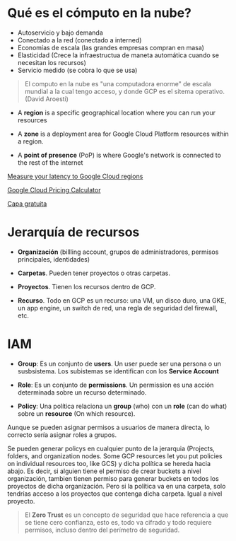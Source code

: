# Qué es el cómputo en la nube?

- Autoservicio y bajo demanda
- Conectado a la red (conectado a interned)
- Economías de escala (las grandes empresas compran en masa)
- Elasticidad (Crece la infraestructua de maneta automática cuando se necesitan los recursos)
- Servicio medido (se cobra lo que se usa)

> El computo en la nube es "una computadora enorme" de escala mundial a la cual tengo acceso, y donde GCP es el sitema operativo. (David Aroesti)

- A **region** is a specific geographical location where you can run your resources

- A **zone** is a deployment area for Google Cloud Platform resources within a region.

- A **point of presence** (PoP) is where Google's network is connected to the rest of the internet

[Measure your latency to Google Cloud regions](https://gcping.com/)

[Google Cloud Pricing Calculator](https://cloud.google.com/products/calculator)

[Capa gratuita](https://cloud.google.com/free?hl=es)


# Jerarquía de recursos

- **Organización** (billling account, grupos de administradores, permisos principales, identidades)

- **Carpetas**. Pueden tener proyectos o otras carpetas.

- **Proyectos**. Tienen los recursos dentro de GCP.

- **Recurso**. Todo en GCP es un recurso: una VM, un disco duro, una GKE, un app engine, un switch de red, una regla de seguridad del firewall, etc.


# IAM

* **Group**: Es un conjunto de  **users**. Un user puede ser una persona o un susbsistema. Los subistemas se identifican con los **Service Account**

* **Role**: Es un conjunto de **permissions**. Un permission es una acción determinada sobre un recurso determinado.

* **Policy**: Una política relaciona un **group** (who) con un **role** (can do what) sobre un **resource** (On which resource).

Aunque se pueden asignar permisos a usuarios de manera directa, lo correcto sería asignar roles a grupos.

Se pueden generar policys en cualquier punto de la jerarquia (Projects, folders, and organization nodes. Some GCP resources let you put policies on individual resources too, like GCS) y dicha política se hereda hacia abajo. Es decir, si alguien tiene el permiso de crear buckets a nivel organización, tambien tienen permiso para generar buckets en todos los proyectos de dicha organización. Pero si la política va en una carpeta, solo tendrías acceso a los proyectos que contenga dicha carpeta. Igual a nivel proyecto.

> El **Zero Trust** es un concepto de seguridad que hace referencia a que se tiene cero confianza, esto es, todo va cifrado y todo requiere permisos, incluso dentro del perímetro de seguridad.